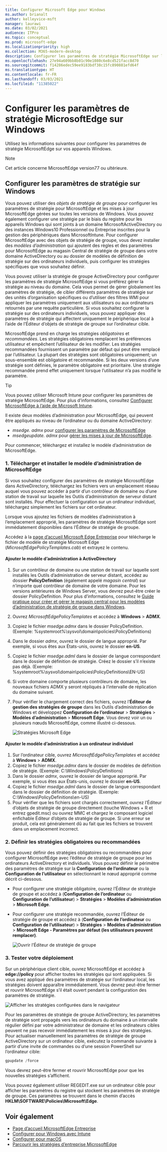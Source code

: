 ```yaml
---
title: Configurer Microsoft Edge pour Windows
ms.author: brianalt
author: kelleyvice-msft
manager: laurawi
ms.date: 03/02/2021
audience: ITPro
ms.topic: conceptual
ms.prod: microsoft-edge
ms.localizationpriority: high
ms.collection: M365-modern-desktop
description: Configurer les paramètres de stratégie MicrosoftEdge sur les appareils Windows
ms.openlocfilehash: 27e94a609bb8b01c90e1080c6e8cd521facc8d70
ms.sourcegitcommit: f14286edec59ee9183bdf38c15fc890881efd64f
ms.translationtype: HT
ms.contentlocale: fr-FR
ms.lasthandoff: 03/03/2021
ms.locfileid: "11385022"
---
```

# <a name="configure-microsoft-edge-policy-settings-on-windows"></a>Configurer les paramètres de stratégie MicrosoftEdge sur Windows

Utilisez les informations suivantes pour configurer les paramètres de stratégie MicrosoftEdge sur vos appareils Windows.

> [!NOTE]
> Cet article concerne MicrosoftEdge version77 ou ultérieure.

## <a name="configure-policy-settings-on-windows"></a>Configurer les paramètres de stratégie sur Windows

Vous pouvez utiliser des _objets de stratégie de groupe_ pour configurer les paramètres de stratégie pour MicrosoftEdge et les mises à jour MicrosoftEdge gérées sur toutes les versions de Windows. Vous pouvez également configurer une stratégie par le biais du registre pour les appareils Windows qui sont joints à un domaine MicrosoftActiveDirectory ou des instances Windows10 Professionnel ou Entreprise inscrites pour la gestion des périphériques dans MicrosoftIntune. Pour configurer MicrosoftEdge avec des objets de stratégie de groupe, vous devez installer des _modèles d’administration_ qui ajoutent des règles et des paramètres pour MicrosoftEdge au magasin Central de stratégie de groupe dans votre domaine ActiveDirectory ou au dossier de modèles de définition de stratégie sur des ordinateurs individuels, puis configurer les stratégies spécifiques que vous souhaitez définir.

Vous pouvez utiliser la stratégie de groupe ActiveDirectory pour configurer les paramètres de stratégie MicrosoftEdge si vous préférez gérer la stratégie au niveau du domaine. Cela vous permet de gérer globalement les paramètres de stratégie, de cibler différents paramètres de stratégie sur des unités d’organisation spécifiques ou d’utiliser des filtres WMI pour appliquer les paramètres uniquement aux utilisateurs ou aux ordinateurs retournés par une requête particulière. Si vous souhaitez configurer la stratégie sur des ordinateurs individuels, vous pouvez appliquer des paramètres de stratégie qui affectent uniquement le périphérique local à l’aide de l’Éditeur d’objets de stratégie de groupe sur l’ordinateur cible.

MicrosoftEdge prend en charge les stratégies _obligatoires_ et _recommandées_. Les stratégies obligatoires remplacent les préférences utilisateur et empêchent l’utilisateur de les modifier. Les stratégies recommandées fournissent un paramètre par défaut qui peut être remplacé par l’utilisateur. La plupart des stratégies sont obligatoires uniquement; un sous-ensemble est obligatoire et recommandée. Si les deux versions d’une stratégie sont définies, le paramètre obligatoire est prioritaire. Une stratégie recommandée prend effet uniquement lorsque l’utilisateur n’a pas modifié le paramètre.

>[!TIP]
> Vous pouvez utiliser Microsoft Intune pour configurer les paramètres de stratégie MicrosoftEdge. Pour plus d’informations, consultez [Configurer MicrosoftEdge à l’aide de Microsoft Intune](configure-edge-with-intune.md).

Il existe deux modèles d’administration pour MicrosoftEdge, qui peuvent être appliqués au niveau de l’ordinateur ou du domaine ActiveDirectory:

- *msedge. admx* pour [configurer les paramètres de MicrosoftEdge](microsoft-edge-policies.md)
- *msedgeupdate. admx* pour [gérer les mises à jour de MicrosoftEdge](microsoft-edge-update-policies.md).

Pour commencer, téléchargez et installez le modèle d’administration de MicrosoftEdge.

### <a name="1-download-and-install-the-microsoft-edge-administrative-template"></a>1. Télécharger et installer le modèle d’administration de MicrosoftEdge

Si vous souhaitez configurer des paramètres de stratégie MicrosoftEdge dans ActiveDirectory, téléchargez les fichiers vers un emplacement réseau auquel vous pouvez accéder à partir d’un contrôleur de domaine ou d’une station de travail sur laquelle les Outils d’administration de serveur distant sont installés. Pour effectuer la configuration sur un ordinateur individuel, téléchargez simplement les fichiers sur cet ordinateur.

Lorsque vous ajoutez les fichiers de modèles d’administration à l’emplacement approprié, les paramètres de stratégie MicrosoftEdge sont immédiatement disponibles dans l’Éditeur de stratégie de groupe.

Accédez à la [page d’accueil Microsoft Edge Entreprise](https://aka.ms/EdgeEnterprise) pour télécharge le fichier de modèle de stratégie Microsoft Edge (*MicrosoftEdgePolicyTemplates.cab*) et extrayez le contenu.

#### <a name="add-the-administrative-template-to-active-directory"></a>Ajouter le modèle d’administration à ActiveDirectory

1. Sur un contrôleur de domaine ou une station de travail sur laquelle sont installés les Outils d’administration de serveur distant, accédez au dossier **PolicyDefinition** (également appelé _magasin central_) sur n’importe quel contrôleur de domaine de votre domaine. Pour les versions antérieures de Windows Server, vous devrez peut-être créer le dossier PolicyDefinition. Pour plus d’informations, consultez le [Guide pratique pour créer et gérer le magasin central pour les modèles d’administration de stratégie de groupe dans Windows](https://support.microsoft.com/help/3087759/how-to-create-and-manage-the-central-store-for-group-policy-administra).
2. Ouvrez *MicrosoftEdgePolicyTemplates* et accédez à **Windows** > **ADMX**.
3. Copiez le fichier *msedge.admx* dans le dossier PolicyDefinition. (Exemple: %systemroot%\sysvol\domain\policies\PolicyDefinitions)
4. Dans le dossier *admx*, ouvrez le dossier de langue approprié. Par exemple, si vous êtes aux États-unis, ouvrez le dossier **en-US**.
5. Copiez le fichier *msedge.adml* dans le dossier de langue correspondant dans le dossier de définition de stratégie. Créez le dossier s’il n’existe pas déjà. (Exemple: %systemroot%\sysvol\domain\policies\PolicyDefinitions\EN-US)
6. Si votre domaine comporte plusieurs contrôleurs de domaine, les nouveaux fichiers ADMX y seront répliqués à l’intervalle de réplication du domaine suivant.
7. Pour vérifier le chargement correct des fichiers, ouvrez l’**Éditeur de gestion des stratégies de groupe** dans les Outils d’administration de Windows et développez **Configuration de l’ordinateur** > **Stratégies** > **Modèles d’administration** > **Microsoft Edge**. Vous devez voir un ou plusieurs nœuds MicrosoftEdge, comme illustré ci-dessous.

    ![Stratégies Microsoft Edge](./media/configure-microsoft-edge/edge-gpo-policies.png)

#### <a name="add-the-administrative-template-to-an-individual-computer"></a>Ajouter le modèle d’administration à un ordinateur individuel

1. Sur l’ordinateur cible, ouvrez *MicrosoftEdgePolicyTemplates* et accédez à **Windows** > **ADMX**.
2. Copiez le fichier *msedge.admx* dans le dossier de modèles de définition de stratégie. (Exemple: C:\Windows\PolicyDefinitions)
3. Dans le dossier *admx*, ouvrez le dossier de langue approprié. Par exemple, si vous êtes aux États-unis, ouvrez le dossier **en-US**.
4. Copiez le fichier *msedge.adml* dans le dossier de langue correspondant dans le dossier de définition de stratégie. (Exemple: C:\Windows\PolicyDefinitions\en-US)
5. Pour vérifier que les fichiers sont chargés correctement, ouvrez l’Éditeur d’objets de stratégie de groupe directement (touche Windows + R et entrez gpedit.msc) ou ouvrez MMC et chargez le composant logiciel enfichable Éditeur d’objets de stratégie de groupe. Si une erreur se produit, cela est généralement dû au fait que les fichiers se trouvent dans un emplacement incorrect.

### <a name="2-set-mandatory-or-recommended-policies"></a>2. Définir les stratégies obligatoires ou recommandées

Vous pouvez définir des stratégies obligatoires ou recommandées pour configurer MicrosoftEdge avec l’éditeur de stratégie de groupe pour les ordinateurs ActiveDirectory et individuels. Vous pouvez définir le périmètre des paramètres de stratégie sur la **Configuration de l’ordinateur** ou la **Configuration de l’utilisateur** en sélectionnant le nœud approprié comme décrit ci-dessous.

- Pour configurer une stratégie obligatoire, ouvrez l’Éditeur de stratégie de groupe et accédez à (**Configuration de l’ordinateur** ou **Configuration de l’utilisateur**) > **Stratégies** > **Modèles d’administration** > **Microsoft Edge**.
- Pour configurer une stratégie recommandée, ouvrez l’Éditeur de stratégie de groupe et accédez à (**Configuration de l’ordinateur** ou **Configuration de l’utilisateur**) > **Stratégies** > **Modèles d’administration** > **Microsoft Edge - Paramètres par défaut (les utilisateurs peuvent remplacer)**.

  ![Ouvrir l’Éditeur de stratégie de groupe](./media/configure-microsoft-edge/edge-ad-policy.png)

### <a name="3-test-your-policies"></a>3. Tester votre déploiement

Sur un périphérique client cible, ouvrez MicrosoftEdge et accédez à **edge://policy** pour afficher toutes les stratégies qui sont appliquées. Si vous avez appliqué des paramètres de stratégie sur l’ordinateur local, les stratégies doivent apparaître immédiatement. Vous devrez peut-être fermer et rouvrir MicrosoftEdge s’il était ouvert pendant la configuration des paramètres de stratégie.

![Afficher les stratégies configurées dans le navigateur](./media/configure-microsoft-edge/edge-gpEdit.png)

Pour les paramètres de stratégie de groupe ActiveDirectory, les paramètres de stratégie sont propagés vers les ordinateurs du domaine à un intervalle régulier défini par votre administrateur de domaine et les ordinateurs cibles peuvent ne pas recevoir immédiatement les mises à jour des stratégies. Pour actualiser manuellement les paramètres de stratégie de groupe ActiveDirectory sur un ordinateur cible, exécutez la commande suivante à partir d’une invite de commandes ou d’une session PowerShell sur l’ordinateur cible:

``` powershell
gpupdate /force
```

Vous devrez peut-être fermer et rouvrir MicrosoftEdge pour que les nouvelles stratégies s’affichent.

Vous pouvez également utiliser REGEDIT.exe sur un ordinateur cible pour afficher les paramètres du registre qui stockent les paramètres de stratégie de groupe. Ces paramètres se trouvent dans le chemin d’accès **HKLM\SOFTWARE\Policies\Microsoft\Edge**.

## <a name="see-also"></a>Voir également

- [Page d’accueil MicrosoftEdge Entreprise](https://aka.ms/EdgeEnterprise)
- [Configurer pour Windows avec Intune](configure-edge-with-intune.md)
- [Configurer pour macOS](configure-microsoft-edge-on-mac.md)
- [Parcourir les stratégies d’entreprise MicrosoftEdge](microsoft-edge-policies.md)


